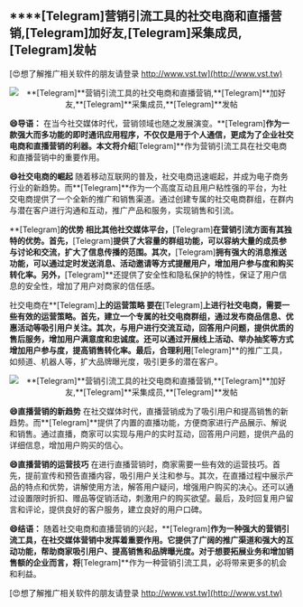## ****[Telegram]**营销引流工具的社交电商和直播营销,**[Telegram]**加好友,**[Telegram]**采集成员,**[Telegram]**发帖**

[😍想了解推广相关软件的朋友请登录 http://www.vst.tw](http://www.vst.tw)

 <center><img src="https://vst.tw/MP4/tuiguang/png/6.png" alt="**[Telegram]**营销引流工具的社交电商和直播营销,**[Telegram]**加好友,**[Telegram]**采集成员,**[Telegram]**发帖"></center>

**😄导语：**
在当今社交媒体时代，营销领域也随之发展演变。**[Telegram]**作为一款强大而多功能的即时通讯应用程序，不仅仅是用于个人通信，更成为了企业社交电商和直播营销的利器。本文将介绍**[Telegram]**作为营销引流工具在社交电商和直播营销中的重要作用。

**😄社交电商的崛起**
随着移动互联网的普及，社交电商迅速崛起，并成为电子商务行业的新趋势。而**[Telegram]**作为一个高度互动且用户粘性强的平台，为社交电商提供了一个全新的推广和销售渠道。通过创建专属的社交电商群组，在群内与潜在客户进行沟通和互动，推广产品和服务，实现销售和引流。

**[Telegram]**的优势
相比其他社交媒体平台，**[Telegram]**在营销引流方面有其独特的优势。首先，**[Telegram]**提供了大容量的群组功能，可以容纳大量的成员参与讨论和交流，扩大了信息传播的范围。其次，**[Telegram]**拥有强大的消息推送功能，可以通过定时发送消息、活动邀请等方式提醒用户，增加用户参与度和购买转化率。另外，**[Telegram]**还提供了安全性和隐私保护的特性，保证了用户信息的安全性，增加了用户对商家的信任感。

社交电商在**[Telegram]**上的运营策略
要在**[Telegram]**上进行社交电商，需要一些有效的运营策略。首先，建立一个专属的社交电商群组，通过发布商品信息、优惠活动等吸引用户关注。其次，与用户进行交流互动，回答用户问题，提供优质的售后服务，增加用户满意度和忠诚度。还可以通过开展线上活动、举办抽奖等方式增加用户参与度，提高销售转化率。最后，合理利用**[Telegram]**的推广工具，如频道、机器人等，扩大品牌曝光度，吸引更多的潜在客户。

 <center><img src="https://vst.tw/MP4/tuiguang/png/8.png" alt="**[Telegram]**营销引流工具的社交电商和直播营销,**[Telegram]**加好友,**[Telegram]**采集成员,**[Telegram]**发帖"></center>

**😄直播营销的新趋势**
在社交媒体时代，直播营销成为了吸引用户和提高销售的新趋势。而**[Telegram]**提供了内置的直播功能，方便商家进行产品展示、解说和销售。通过直播，商家可以实现与用户的实时互动，回答用户问题，提供产品的详细信息，增加用户购买的信心。

**😄直播营销的运营技巧**
在进行直播营销时，商家需要一些有效的运营技巧。首先，提前宣传和预告直播内容，吸引用户关注和参与。其次，在直播过程中展示产品的特点和优势，讲解使用方法，解答用户疑问，增强用户购买的决心。还可以通过设置限时折扣、赠品等促销活动，刺激用户的购买欲望。最后，及时回复用户留言和评论，提供良好的客户服务，建立良好的用户口碑。

**😄结语：**
随着社交电商和直播营销的兴起，**[Telegram]**作为一种强大的营销引流工具，在社交媒体营销中发挥着重要作用。它提供了广阔的推广渠道和强大的互动功能，帮助商家吸引用户、提高销售和品牌曝光度。对于想要拓展业务和增加销售额的企业而言，将**[Telegram]**作为一种营销引流工具，必将带来更多的机会和利益。

[😍想了解推广相关软件的朋友请登录 http://www.vst.tw](http://www.vst.tw)




